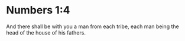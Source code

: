 # Numbers 1:4

And there shall be with you a man from each tribe, each man being the head of the house of his fathers.
